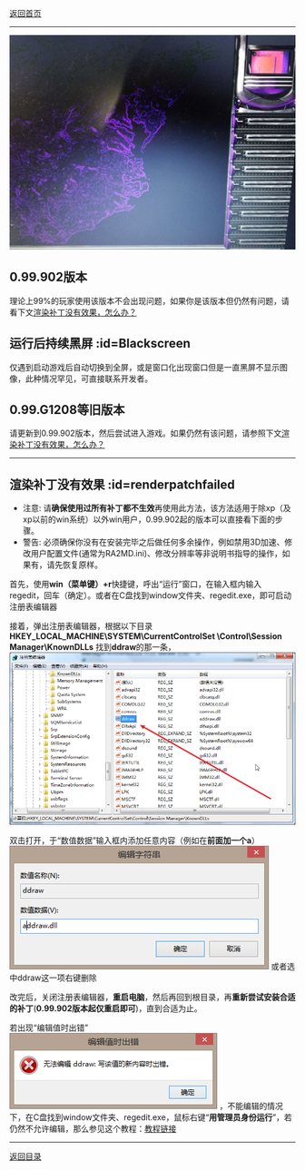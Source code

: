 [返回首页](./index.md)

***
 ![a](../img/jiaocheng11.jpg)

## 0.99.902版本
理论上99%的玩家使用该版本不会出现问题，如果你是该版本但仍然有问题，请看下文[渲染补丁没有效果，怎么办？](./ddraw.md#renderpatchfailed)

## 运行后持续黑屏 :id=Blackscreen
仅遇到启动游戏后自动切换到全屏，或是窗口化出现窗口但是一直黑屏不显示图像，此种情况罕见，可直接联系开发者。

## 0.99.G1208等旧版本
请更新到0.99.902版本，然后尝试进入游戏。如果仍然有该问题，请参照下文[渲染补丁没有效果，怎么办？](./ddraw.md#renderpatchfailed)

***


## 渲染补丁没有效果 :id=renderpatchfailed
<a name="renderpatchfailed" data-id="renderpatchfailed" class="anchor"></a>
- 注意: 请**确保使用过所有补丁都不生效**再使用此方法，该方法适用于除xp（及xp以前的win系统）以外win用户，0.99.902起的版本可以直接看下面的步骤。
- 警告: 必须确保你没有在安装完毕之后做任何多余操作，例如禁用3D加速、修改用户配置文件(通常为RA2MD.ini)、修改分辨率等非说明书指导的操作，如果有，请先恢复原样。

首先，使用**win（菜单键）+r**快捷键，呼出“运行”窗口，在输入框内输入regedit，回车（确定）。或者在C盘找到window文件夹、regedit.exe，即可启动注册表编辑器

接着，弹出注册表编辑器，根据以下目录
**HKEY_LOCAL_MACHINE\SYSTEM\CurrentControlSet
\Control\Session Manager\KnownDLLs**
找到**ddraw**的那一条，![a](../img/a4.png)

双击打开，于“数值数据”输入框内添加任意内容（例如在**前面加一个a**） ![a](../img/a1.png)
或者选中ddraw这一项右键删除

改完后，关闭注册表编辑器，**重启电脑**，然后再回到根目录，再**重新尝试安装合适的补丁**(**0.99.902版本起仅重启即可**)，直到合适为止。

若出现“编辑值时出错” ![a](../img/a2.png)
，不能编辑的情况下，在C盘找到window文件夹、regedit.exe，鼠标右键“**用管理员身份运行**”，若仍然不允许编辑，那么参见这个教程：[教程链接](https://baijiahao.baidu.com/s?id=1604347607947449668&wfr=spider&for=pc&isFailFlag=1)


***
[返回目录](/QuestionNAnswer/index.md#gaming-problem)
